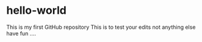 # hello-world
This is my first GitHub repository
This is to test your edits not anything else
have fun ....
